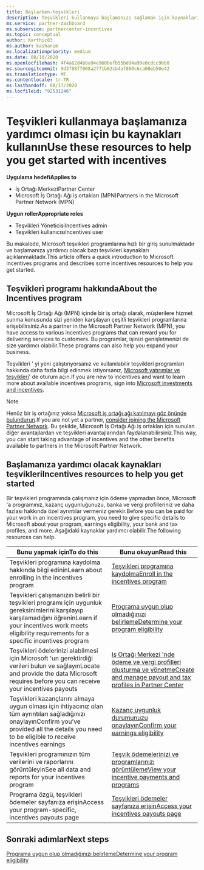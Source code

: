 ```yaml
---
title: Başlarken-teşvikleri
description: Teşvikleri kullanmaya başlamanızı sağlamak için kaynakları bulun. Adımlar, uygunluk gereksinimlerini karşıladığını ve banka, vergi ve ödeme ayrıntılarını göndermenizi içerir.
ms.service: partner-dashboard
ms.subservice: partnercenter-incentives
ms.topic: conceptual
author: Karthic83
ms.author: kashanum
ms.localizationpriority: medium
ms.date: 08/10/2020
ms.openlocfilehash: 4f4a82d4b8a94e960befb55bdd4a99e0cdcc9bb0
ms.sourcegitcommit: 9d3f88f7008a2771b02cb4af860c6ca00eb50e42
ms.translationtype: MT
ms.contentlocale: tr-TR
ms.lasthandoff: 08/17/2020
ms.locfileid: "92531246"
---
```

# <a name="use-these-resources-to-help-you-get-started-with-incentives"></a><span data-ttu-id="34ba4-104">Teşvikleri kullanmaya başlamanıza yardımcı olması için bu kaynakları kullanın</span><span class="sxs-lookup"><span data-stu-id="34ba4-104">Use these resources to help you get started with incentives</span></span>

<span data-ttu-id="34ba4-105">**Uygulama hedefi**</span><span class="sxs-lookup"><span data-stu-id="34ba4-105">**Applies to**</span></span>

- <span data-ttu-id="34ba4-106">İş Ortağı Merkezi</span><span class="sxs-lookup"><span data-stu-id="34ba4-106">Partner Center</span></span>
- <span data-ttu-id="34ba4-107">Microsoft İş Ortağı Ağı iş ortakları (MPN)</span><span class="sxs-lookup"><span data-stu-id="34ba4-107">Partners in the Microsoft Partner Network (MPN)</span></span>

<span data-ttu-id="34ba4-108">**Uygun roller**</span><span class="sxs-lookup"><span data-stu-id="34ba4-108">**Appropriate roles**</span></span>

- <span data-ttu-id="34ba4-109">Teşvikleri Yöneticisi</span><span class="sxs-lookup"><span data-stu-id="34ba4-109">Incentives admin</span></span>
- <span data-ttu-id="34ba4-110">Teşvikleri kullanıcısı</span><span class="sxs-lookup"><span data-stu-id="34ba4-110">Incentives user</span></span>

<span data-ttu-id="34ba4-111">Bu makalede, Microsoft teşvikleri programlarına hızlı bir giriş sunulmaktadır ve başlamanıza yardımcı olacak bazı teşvikleri kaynakları açıklanmaktadır.</span><span class="sxs-lookup"><span data-stu-id="34ba4-111">This article offers a quick introduction to Microsoft incentives programs and describes some incentives resources to help you get started.</span></span>

## <a name="about-the-incentives-program"></a><span data-ttu-id="34ba4-112">Teşvikleri programı hakkında</span><span class="sxs-lookup"><span data-stu-id="34ba4-112">About the Incentives program</span></span>

<span data-ttu-id="34ba4-113">Microsoft İş Ortağı Ağı (MPN) içinde bir iş ortağı olarak, müşterilere hizmet sunma konusunda sizi yeniden karşılayan çeşitli teşvikleri programlarına erişebilirsiniz.</span><span class="sxs-lookup"><span data-stu-id="34ba4-113">As a partner in the Microsoft Partner Network (MPN), you have access to various incentives programs that can reward you for delivering services to customers.</span></span> <span data-ttu-id="34ba4-114">Bu programlar, işinizi genişletmenizi de size yardımcı olabilir.</span><span class="sxs-lookup"><span data-stu-id="34ba4-114">These programs can also help you expand your business.</span></span>

<span data-ttu-id="34ba4-115">Teşvikleri ' yi yeni çalıştırıyorsanız ve kullanılabilir teşvikleri programları hakkında daha fazla bilgi edinmek istiyorsanız, [Microsoft yatırımlar ve teşvikleri](https://partner.microsoft.com/membership/partner-incentives)' de oturum açın.</span><span class="sxs-lookup"><span data-stu-id="34ba4-115">If you are new to incentives and want to learn more about available incentives programs, sign into [Microsoft investments and incentives](https://partner.microsoft.com/membership/partner-incentives).</span></span>

> [!NOTE]
> <span data-ttu-id="34ba4-116">Henüz bir iş ortağınız yoksa [Microsoft iş ortağı ağı katılmayı göz önünde bulundurun](https://partner.microsoft.com/membership).</span><span class="sxs-lookup"><span data-stu-id="34ba4-116">If you are not yet a partner, [consider joining the Microsoft Partner Network](https://partner.microsoft.com/membership).</span></span> <span data-ttu-id="34ba4-117">Bu şekilde, Microsoft İş Ortağı Ağı iş ortakları için sunulan diğer avantajlardan ve teşvikleri avantajlarından faydalanabilirsiniz.</span><span class="sxs-lookup"><span data-stu-id="34ba4-117">This way, you can start taking advantage of incentives and the other benefits available to partners in the Microsoft Partner Network.</span></span>  

## <a name="incentives-resources-to-help-you-get-started"></a><span data-ttu-id="34ba4-118">Başlamanıza yardımcı olacak kaynakları teşvikleri</span><span class="sxs-lookup"><span data-stu-id="34ba4-118">Incentives resources to help you get started</span></span>

<span data-ttu-id="34ba4-119">Bir teşvikleri programında çalışmanız için ödeme yapmadan önce, Microsoft 'a programınız, kazanç uygunluğunuzu, banka ve vergi profilleriniz ve daha fazlası hakkında özel ayrıntılar vermeniz gerekir.</span><span class="sxs-lookup"><span data-stu-id="34ba4-119">Before you can be paid for your work in an incentives program, you need to give specific details to Microsoft about your program, earnings eligibility, your bank and tax profiles, and more.</span></span> <span data-ttu-id="34ba4-120">Aşağıdaki kaynaklar yardımcı olabilir.</span><span class="sxs-lookup"><span data-stu-id="34ba4-120">The following resources can help.</span></span>

|  <span data-ttu-id="34ba4-121">**Bunu yapmak için**</span><span class="sxs-lookup"><span data-stu-id="34ba4-121">**To do this**</span></span>  |  <span data-ttu-id="34ba4-122">**Bunu okuyun**</span><span class="sxs-lookup"><span data-stu-id="34ba4-122">**Read this**</span></span>  |
|--------------|-----------|
| <span data-ttu-id="34ba4-123">Teşvikleri programına kaydolma hakkında bilgi edinin</span><span class="sxs-lookup"><span data-stu-id="34ba4-123">Learn about enrolling in the incentives program</span></span> | [<span data-ttu-id="34ba4-124">Teşvikleri programına kaydolma</span><span class="sxs-lookup"><span data-stu-id="34ba4-124">Enroll in the incentives program</span></span>](incentives-enroll.md)  |
| <span data-ttu-id="34ba4-125">Teşvikleri çalışmanızın belirli bir teşvikleri programı için uygunluk gereksinimlerini karşılayıp karşılamadığını öğrenin</span><span class="sxs-lookup"><span data-stu-id="34ba4-125">Learn if your incentives work meets eligibility requirements for a specific incentives program</span></span> | [<span data-ttu-id="34ba4-126">Programa uygun olup olmadığınızı belirleme</span><span class="sxs-lookup"><span data-stu-id="34ba4-126">Determine your program eligibility</span></span>](incentives-determined-your-program-eligibility.md)  |
| <span data-ttu-id="34ba4-127">Teşvikleri ödelerinizi alabilmesi için Microsoft 'un gerektirdiği verileri bulun ve sağlayın</span><span class="sxs-lookup"><span data-stu-id="34ba4-127">Locate and provide the data Microsoft requires before you can receive your incentives payouts</span></span> | [<span data-ttu-id="34ba4-128">Iş Ortağı Merkezi 'nde ödeme ve vergi profilleri oluşturma ve yönetme</span><span class="sxs-lookup"><span data-stu-id="34ba4-128">Create and manage payout and tax profiles in Partner Center</span></span>](incentives-create-and-manage-your-payout-and-tax-profiles.md)  |
| <span data-ttu-id="34ba4-129">Teşvikleri kazançlarını almaya uygun olması için ihtiyacınız olan tüm ayrıntıları sağladığınızı onaylayın</span><span class="sxs-lookup"><span data-stu-id="34ba4-129">Confirm you’ve provided all the details you need to be eligible to receive incentives earnings</span></span> | [<span data-ttu-id="34ba4-130">Kazanç uygunluk durumunuzu onaylayın</span><span class="sxs-lookup"><span data-stu-id="34ba4-130">Confirm your earnings eligibility</span></span>](incentives-confirm-your-earnings-eligibility.md)  |
| <span data-ttu-id="34ba4-131">Teşvikleri programınızın tüm verilerini ve raporlarını görüntüleyin</span><span class="sxs-lookup"><span data-stu-id="34ba4-131">See all data and reports for your incentives program</span></span> | [<span data-ttu-id="34ba4-132">Teşvik ödemelerinizi ve programlarınızı görüntüleme</span><span class="sxs-lookup"><span data-stu-id="34ba4-132">View your incentive payments and programs</span></span>](understand-incentive-payouts.md)  |
| <span data-ttu-id="34ba4-133">Programa özgü, teşvikleri ödemeler sayfanıza erişin</span><span class="sxs-lookup"><span data-stu-id="34ba4-133">Access your program-specific, incentives payouts page</span></span> | [<span data-ttu-id="34ba4-134">Teşvikleri ödemeler sayfanıza erişin</span><span class="sxs-lookup"><span data-stu-id="34ba4-134">Access your incentives payouts page</span></span>](incentives-unified-user-guide.md)  |

## <a name="next-steps"></a><span data-ttu-id="34ba4-135">Sonraki adımlar</span><span class="sxs-lookup"><span data-stu-id="34ba4-135">Next steps</span></span>

[<span data-ttu-id="34ba4-136">Programa uygun olup olmadığınızı belirleme</span><span class="sxs-lookup"><span data-stu-id="34ba4-136">Determine your program eligibility</span></span>](incentives-determined-your-program-eligibility.md)